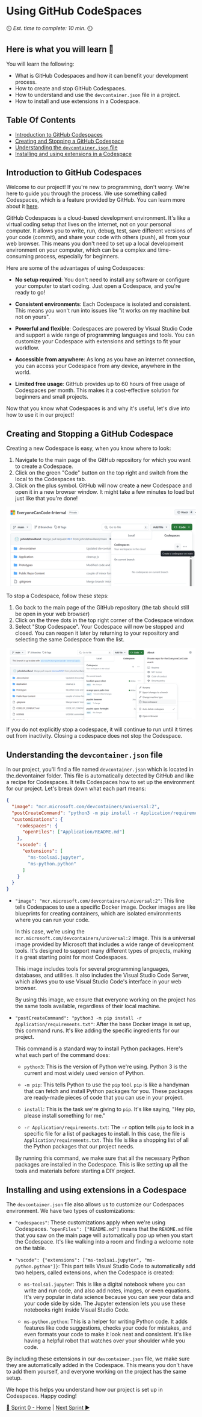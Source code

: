 # Using GitHub CodeSpaces
⏲️ _Est. time to complete: 10 min._ ⏲️

## Here is what you will learn 🎯
You will learn the following:
- What is GitHub Codespaces and how it can benefit your development process.
- How to create and stop GitHub Codespaces.
- How to understand and use the `devcontainer.json` file in a project.
- How to install and use extensions in a Codespace.

## Table Of Contents
- [Introduction to GitHub Codespaces](#introduction-to-github-codespaces)
- [Creating and Stopping a GitHub Codespace](#creating-and-stopping-a-github-codespace)
- [Understanding the `devcontainer.json` file](#understanding-the-devcontainerjson-file)
- [Installing and using extensions in a Codespace](#installing-and-using-extensions-in-a-codespace)

## Introduction to GitHub Codespaces

Welcome to our project! If you're new to programming, don't worry. We're here to guide you through the process. We use something called Codespaces, which is a feature provided by GitHub. You can learn more about it [here](https://github.com/features/codespaces).

GitHub Codespaces is a cloud-based development environment. It's like a virtual coding setup that lives on the internet, not on your personal computer. It allows you to write, run, debug, test, save different versions of your code (commit), and share your code with others (push), all from your web browser. This means you don't need to set up a local development environment on your computer, which can be a complex and time-consuming process, especially for beginners.

Here are some of the advantages of using Codespaces:

- **No setup required**: You don't need to install any software or configure your computer to start coding. Just open a Codespace, and you're ready to go!

- **Consistent environments**: Each Codespace is isolated and consistent. This means you won't run into issues like "it works on my machine but not on yours".

- **Powerful and flexible**: Codespaces are powered by Visual Studio Code and support a wide range of programming languages and tools. You can customize your Codespace with extensions and settings to fit your workflow.

- **Accessible from anywhere**: As long as you have an internet connection, you can access your Codespace from any device, anywhere in the world.

- **Limited free usage**: GitHub provides up to 60 hours of free usage of Codespaces per month. This makes it a cost-effective solution for beginners and small projects.

Now that you know what Codespaces is and why it's useful, let's dive into how to use it in our project!


## Creating and Stopping a GitHub Codespace

Creating a new Codespace is easy, when you know where to look:

1. Navigate to the main page of the GitHub repository for which you want to create a Codespace.
2. Click on the green "Code" button on the top right and switch from the local to the Codespaces tab.
3. Click on the plus symbol. GitHub will now create a new Codespace and open it in a new browser window. It might take a few minutes to load but just like that you're done!

![Create Codespaces](../content-images/Sprint%2000/github/CreateCodespaces.png)

To stop a Codespace, follow these steps:

1. Go back to the main page of the GitHub repository (the tab should still be open in your web browser) 
2. Click on the three dots in the top right corner of the Codespace window.
3. Select "Stop Codespace". Your Codespace will now be stopped and closed. You can reopen it later by returning to your repository and selecting the same Codespace from the list.

![Stop Codespaces](../content-images/Sprint%2000/github/StopCodespaces.png)

If you do not explicitly stop a codespace, it will continue to run until it times out from inactivity. Closing a codespace does not stop the Codespace.

## Understanding the `devcontainer.json` file

In our project, you'll find a file named `devcontainer.json` which is located in the.devontainer folder. This file is automatically detected by GitHub and like a recipe for Codespaces. It tells Codespaces how to set up the environment for our project. Let's break down what each part means:

```json
{
  "image": "mcr.microsoft.com/devcontainers/universal:2",
  "postCreateCommand": "python3 -m pip install -r Application/requirements.txt",
  "customizations": {
    "codespaces": {
      "openFiles": ["Application/README.md"]
    },
    "vscode": {
      "extensions": [
        "ms-toolsai.jupyter",
        "ms-python.python"
      ]
    }
  }
}
```

- `"image": "mcr.microsoft.com/devcontainers/universal:2"`: This line tells Codespaces to use a specific Docker image. Docker images are like blueprints for creating containers, which are isolated environments where you can run your code. 

    In this case, we're using the `mcr.microsoft.com/devcontainers/universal:2` image. This is a universal image provided by Microsoft that includes a wide range of development tools. It's designed to support many different types of projects, making it a great starting point for most Codespaces.

    This image includes tools for several programming languages, databases, and utilities. It also includes the Visual Studio Code Server, which allows you to use Visual Studio Code's interface in your web browser.

    By using this image, we ensure that everyone working on the project has the same tools available, regardless of their local machine. 

- `"postCreateCommand": "python3 -m pip install -r Application/requirements.txt"`: After the base Docker image is set up, this command runs. It's like adding the specific ingredients for our project. 

    This command is a standard way to install Python packages. Here's what each part of the command does:

    - `python3`: This is the version of Python we're using. Python 3 is the current and most widely used version of Python.

    - `-m pip`: This tells Python to use the `pip` tool. `pip` is like a handyman that can fetch and install Python packages for you. These packages are ready-made pieces of code that you can use in your project.

    - `install`: This is the task we're giving to `pip`. It's like saying, "Hey pip, please install something for me."

    - `-r Application/requirements.txt`: The `-r` option tells `pip` to look in a specific file for a list of packages to install. In this case, the file is `Application/requirements.txt`. This file is like a shopping list of all the Python packages that our project needs.

    By running this command, we make sure that all the necessary Python packages are installed in the Codespace. This is like setting up all the tools and materials before starting a DIY project.

## Installing and using extensions in a Codespace

The `devcontainer.json` file also allows us to customize our Codespaces environment. We have two types of customizations:

- `"codespaces"`: These customizations apply when we're using Codespaces. `"openFiles": ["README.md"]` means that the `README.md` file that you saw on the main page will automatically pop up when you start the Codespace. It's like walking into a room and finding a welcome note on the table.

- `"vscode": {"extensions": ["ms-toolsai.jupyter", "ms-python.python"]}`: This part tells Visual Studio Code to automatically add two helpers, called extensions, when the Codespace is created:

  - `ms-toolsai.jupyter`: This is like a digital notebook where you can write and run code, and also add notes, images, or even equations. It's very popular in data science because you can see your data and your code side by side. The Jupyter extension lets you use these notebooks right inside Visual Studio Code.

  - `ms-python.python`: This is a helper for writing Python code. It adds features like code suggestions, checks your code for mistakes, and even formats your code to make it look neat and consistent. It's like having a helpful robot that watches over your shoulder while you code.

By including these extensions in our `devcontainer.json` file, we make sure they are automatically added in the Codespace. This means you don't have to add them yourself, and everyone working on the project has the same setup.

We hope this helps you understand how our project is set up in Codespaces. Happy coding!


[🔼 Sprint 0 - Home](readme.md) | [Next Sprint ▶](/Track_2_ToDo_App/Sprint-01%20-%20Basic%20Application/README.md)
